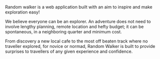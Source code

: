 Random walker is a web application built with an aim to inspire and
make exploration easy!

We believe everyone can be an explorer. An adventure does not need to
involve lengthy planning, remote location and hefty budget; it can be
spontaneous, in a neighboring quarter and minimum cost.

From discovery a new local cafe to the most off beaten track where no
traveller explored, for novice or normad, Random Walker is built to
provide surprises to travellers of any given experience and
confidence.


